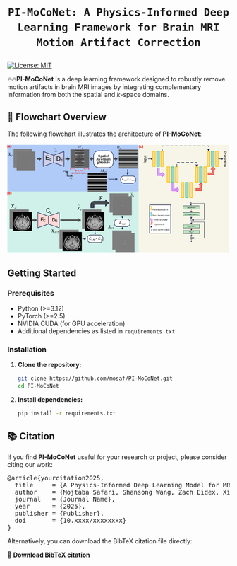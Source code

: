 # <p align=center>`PI-MoCoNet: A Physics-Informed Deep Learning Framework for Brain MRI Motion Artifact Correction`</p> # 
[![License: MIT](https://img.shields.io/badge/License-MIT-green.svg)](https://opensource.org/licenses/MIT)


:fire::fire:**PI-MoCoNet** is a deep learning framework designed to robustly remove motion artifacts in brain MRI images by integrating complementary information from both the spatial and *k*-space domains. 

## 🔄 Flowchart Overview

The following flowchart illustrates the architecture of **PI-MoCoNet**:

![PI-MoCoNet Flowchart](./images/flowchart.svg)

## Getting Started

### Prerequisites

- Python (>=3.12)
- PyTorch (>=2.5)
- NVIDIA CUDA (for GPU acceleration)
- Additional dependencies as listed in `requirements.txt`

### Installation

1. **Clone the repository:**

   ```bash
   git clone https://github.com/mosaf/PI-MoCoNet.git
   cd PI-MoCoNet
   
2. **Install dependencies:**

    ```bash
    pip install -r requirements.txt


## 📚 Citation

If you find **PI-MoCoNet** useful for your research or project, please consider citing our work:

<pre>
@article{yourcitation2025,
  title     = {A Physics-Informed Deep Learning Model for MRI Brain Motion Correction},
  author    = {Mojtaba Safari, Shansong Wang, Zach Eidex, Xiofeng Yang},
  journal   = {Journal Name},
  year      = {2025},
  publisher = {Publisher},
  doi       = {10.xxxx/xxxxxxxx}
}
</pre>

Alternatively, you can download the BibTeX citation file directly:

[📄 **Download BibTeX citation**](./citation.bib)

